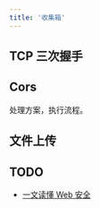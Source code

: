 ```yaml
---
title: '收集箱'
---
```


## TCP 三次握手

## Cors

处理方案，执行流程。

## 文件上传

## TODO

- [一文读懂 Web 安全](https://segmentfault.com/a/1190000023396707)